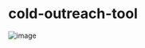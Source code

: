 # cold-outreach-tool

![image](https://github.com/user-attachments/assets/e28c0d75-5872-4b45-8eb2-19023fabc4fb)

